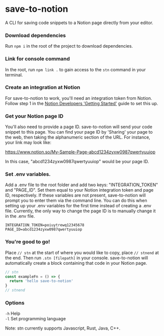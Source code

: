# save-to-notion
A CLI for saving code snippets to a Notion page directly from your editor.

### Download dependencies
Run `npm i` in the root of the project to download dependencies.

### Link for console command
In the root, run `npm link .` to gain access to the `stn` command in your terminal.

### Create an integration at Notion
For save-to-notion to work, you'll need an integration token from Notion. Follow step 1 in the [Notion Developers 'Getting Started'](https://developers.notion.com/docs/getting-started) guide to set this up.

### Get your Notion page ID
You'll also need to provide a page ID. save-to-notion will send your code snippet to this page. You can find your page ID by 'Sharing' your page to the web, then taking the alphanumeric section of the URL. For instance, your link may look like:  

https://www.notion.so/My-Sample-Page-abcd1234zyxw0987qwertyuuiop

In this case, "abcd1234zyxw0987qwertyuuiop" would be your page ID. 

### Set .env variables.
Add a .env file to the root folder and add two keys: "INTEGRATION_TOKEN" and "PAGE_ID". Set them equal to your Notion integration token and page ID, respectively. If these variables are not present, save-to-notion will prompt you to enter them via the command line. You can do this when setting up your .env variables for the first time instead of creating a .env file. Currently, the only way to change the page ID is to manually change it in the .env file. 

```
INTEGRATION_TOKEN=poiuytrewq12345678
PAGE_ID=abcd1234zyxw0987qwertyuuiop
```

### You're good to go!
Place `// stn` at the start of where you would like to copy, place `// stnend` at the end. Then run `.stn [filepath]` in your console. save-to-notion will automatically create a block containing that code in your Notion page. 

```javascript
// stn
const exampleFn = () => {
  return 'hello save-to-notion'
}
// stnend
```

### Options
`-h`  Help   
`-l`  Set programming language  

Note: stn currently supports Javascript, Rust, Java, C++.
